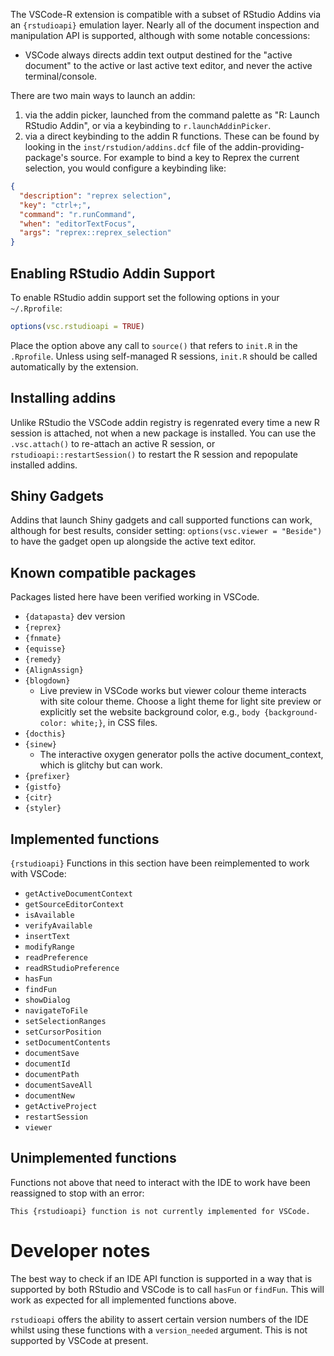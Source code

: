 The VSCode-R extension is compatible with a subset of RStudio Addins via an
`{rstudioapi}` emulation layer. Nearly all of the document inspection and
manipulation API is supported, although with some notable concessions:

- VSCode always directs addin text output destined for the "active document" to
  the active or last active text editor, and never the active terminal/console.

There are two main ways to launch an addin:

1. via the addin picker, launched from the command palette as "R: Launch RStudio
   Addin", or via a keybinding to `r.launchAddinPicker`.
2. via a direct keybinding to the addin R functions. These can be found by
   looking in the `inst/rstudion/addins.dcf` file of the
   addin-providing-package's source. For example to bind a key to Reprex the
   current selection, you would configure a keybinding like:

```json
{
  "description": "reprex selection",
  "key": "ctrl+;",
  "command": "r.runCommand",
  "when": "editorTextFocus",
  "args": "reprex::reprex_selection"
}
```

## Enabling RStudio Addin Support

To enable RStudio addin support set the following options in your `~/.Rprofile`:

```r
options(vsc.rstudioapi = TRUE)
```

Place the option above any call to `source()` that refers to `init.R` in the
`.Rprofile`. Unless using self-managed R sessions, `init.R` should be called
automatically by the extension.

## Installing addins

Unlike RStudio the VSCode addin registry is regenrated every time a new R
session is attached, not when a new package is installed. You can use the
`.vsc.attach()` to re-attach an active R session, or
`rstudioapi::restartSession()` to restart the R session and repopulate installed
addins.

## Shiny Gadgets

Addins that launch Shiny gadgets and call supported functions can work, although
for best results, consider setting: `options(vsc.viewer = "Beside")` to have the
gadget open up alongside the active text editor.

## Known compatible packages

Packages listed here have been verified working in VSCode.

- `{datapasta}` dev version
- `{reprex}`
- `{fnmate}`
- `{equisse}`
- `{remedy}`
- `{AlignAssign}`
- `{blogdown}`
  - Live preview in VSCode works but viewer colour theme interacts with site
    colour theme. Choose a light theme for light site preview or explicitly set
    the website background color, e.g., `body {background-color: white;}`, in CSS files.
- `{docthis}`
- `{sinew}`
  - The interactive oxygen generator polls the active document_context, which is
    glitchy but can work.
- `{prefixer}`
- `{gistfo}`
- `{citr}`
- `{styler}`

## Implemented functions

`{rstudioapi}` Functions in this section have been reimplemented to work with
VSCode:

- `getActiveDocumentContext`
- `getSourceEditorContext`
- `isAvailable`
- `verifyAvailable`
- `insertText`
- `modifyRange`
- `readPreference`
- `readRStudioPreference`
- `hasFun`
- `findFun`
- `showDialog`
- `navigateToFile`
- `setSelectionRanges`
- `setCursorPosition`
- `setDocumentContents`
- `documentSave`
- `documentId`
- `documentPath`
- `documentSaveAll`
- `documentNew`
- `getActiveProject`
- `restartSession`
- `viewer`

## Unimplemented functions

Functions not above that need to interact with the IDE to work have been
reassigned to stop with an error:

`This {rstudioapi} function is not currently implemented for VSCode.`

# Developer notes

The best way to check if an IDE API function is supported in a way that is
supported by both RStudio and VSCode is to call `hasFun` or `findFun`. This will
work as expected for all implemented functions above.

`rstudioapi` offers the ability to assert certain version numbers of the IDE
whilst using these functions with a `version_needed` argument. This is not
supported by VSCode at present.
